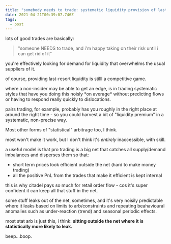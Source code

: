 ```yaml
---
title: "somebody needs to trade: systematic liquidity provision of last resort"
date: 2021-04-21T00:39:07.746Z
tags:
  - post
---
```

l﻿ots of good trades are basically:

> "someone NEEDS to trade, and i'm happy taking on their risk until i can get rid of it"

y﻿ou're effectively looking for demand for liquidity that overwhelms the usual suppliers of it.

o﻿f course, providing last-resort liquidity is stilll a competitive game.

w﻿here a non-insider may be able to get an edge, is in trading systematic styles that have you doing this noisly \*on average\* without predicting flows or having to respond really quickly to dislocations.

p﻿airs trading, for example, probably has you roughly in the right place at around the right time - so you could harvest a bit of "liquidity premium" in a systematic, non-precise way. 

Most other forms of "statistical" arbitrage too, I think. 

most won't make it work, but I don't think it's *entirely* inaccessible, with skill.

a useful model is that pro trading is a big net that catches all supply/demand imbalances and disperses them so that:

* short term prices look efficient outside the net (hard to make money trading)
* all the po﻿sitive PnL from the trades that make it efficient is kept internal

this is why citadel pays so much for retail order flow - cos it's super confident it can keep all that stuff in the net. 

some stuff leaks out of the net, sometimes, and it's very noisily predictable where it leaks based on limits to arb/constraints and repeating beahavioural anomalies such as under-reaction (trend) and seasonal periodic effects.

most stat arb is just this, i think: **sitting outside the net where it is statistically more likely to leak.**

beep...boop.